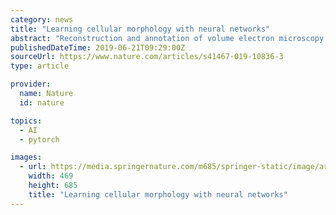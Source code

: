 ```yaml
---
category: news
title: "Learning cellular morphology with neural networks"
abstract: "Reconstruction and annotation of volume electron microscopy data sets of brain tissue is challenging but can reveal invaluable information about neuronal circuits. Significant progress has recently been made in automated neuron reconstruction as well as ..."
publishedDateTime: 2019-06-21T09:29:00Z
sourceUrl: https://www.nature.com/articles/s41467-019-10836-3
type: article

provider:
  name: Nature
  id: nature

topics:
  - AI
  - pytorch

images:
  - url: https://media.springernature.com/m685/springer-static/image/art%3A10.1038%2Fs41467-019-10836-3/MediaObjects/41467_2019_10836_Fig1_HTML.png
    width: 469
    height: 685
    title: "Learning cellular morphology with neural networks"
---
```

